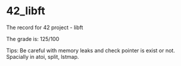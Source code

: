 # 42_libft
The record for 42 project - libft

The grade is: 125/100

Tips:
Be careful with memory leaks and check pointer is exist or not. Spacially in atoi, split, lstmap.
